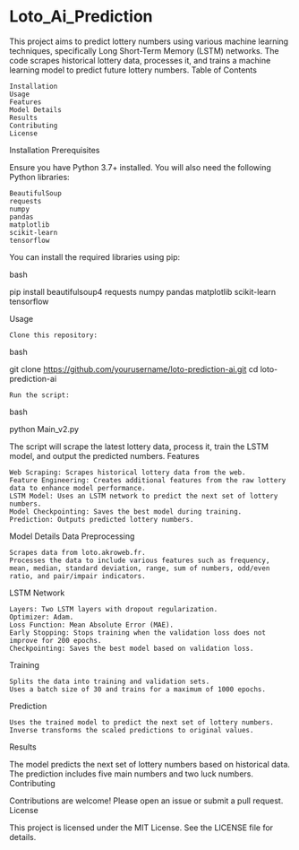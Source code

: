 # Loto_Ai_Prediction

This project aims to predict lottery numbers using various machine learning techniques, specifically Long Short-Term Memory (LSTM) networks. The code scrapes historical lottery data, processes it, and trains a machine learning model to predict future lottery numbers.
Table of Contents

    Installation
    Usage
    Features
    Model Details
    Results
    Contributing
    License

Installation
Prerequisites

Ensure you have Python 3.7+ installed. You will also need the following Python libraries:

    BeautifulSoup
    requests
    numpy
    pandas
    matplotlib
    scikit-learn
    tensorflow

You can install the required libraries using pip:

bash

pip install beautifulsoup4 requests numpy pandas matplotlib scikit-learn tensorflow

Usage

    Clone this repository:

bash

git clone https://github.com/yourusername/loto-prediction-ai.git
cd loto-prediction-ai

    Run the script:

bash

python Main_v2.py

The script will scrape the latest lottery data, process it, train the LSTM model, and output the predicted numbers.
Features

    Web Scraping: Scrapes historical lottery data from the web.
    Feature Engineering: Creates additional features from the raw lottery data to enhance model performance.
    LSTM Model: Uses an LSTM network to predict the next set of lottery numbers.
    Model Checkpointing: Saves the best model during training.
    Prediction: Outputs predicted lottery numbers.

Model Details
Data Preprocessing

    Scrapes data from loto.akroweb.fr.
    Processes the data to include various features such as frequency, mean, median, standard deviation, range, sum of numbers, odd/even ratio, and pair/impair indicators.

LSTM Network

    Layers: Two LSTM layers with dropout regularization.
    Optimizer: Adam.
    Loss Function: Mean Absolute Error (MAE).
    Early Stopping: Stops training when the validation loss does not improve for 200 epochs.
    Checkpointing: Saves the best model based on validation loss.

Training

    Splits the data into training and validation sets.
    Uses a batch size of 30 and trains for a maximum of 1000 epochs.

Prediction

    Uses the trained model to predict the next set of lottery numbers.
    Inverse transforms the scaled predictions to original values.

Results

The model predicts the next set of lottery numbers based on historical data. The prediction includes five main numbers and two luck numbers.
Contributing

Contributions are welcome! Please open an issue or submit a pull request.
License

This project is licensed under the MIT License. See the LICENSE file for details.
